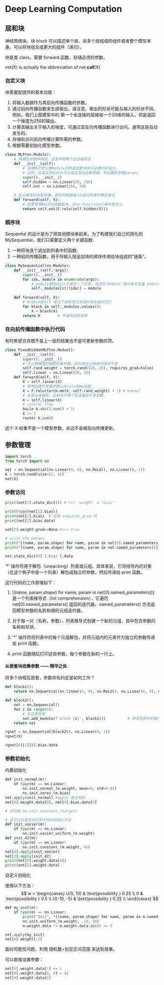 # Deep Learning Computation
## 层和块
神经网络块。块 block 可以描述单个层、由多个层组成的组件或者整个模型本身。可以将块组合成更大的组件（递归）。

块是类 class。需要 forward 函数，存储必须的参数。

net(X) is actually the abbreviation of net.__call__(X)
### 自定义块
块需要配提供的基本功能：
1. 将输入数据作为其前向传播函数的参数。
2. 通过前向传播函数来生成输出。请注意，输出的形状可能与输入的形状不同。例如，我们上面模型中的 第一个全连接的层接收一个20维的输入，但是返回一个维度为256的输出。
3. 计算其输出关于输入的梯度，可通过其反向传播函数进行访问。通常这是自动发生的。
4. 存储和访问前向传播计算所需的参数。
5. 根据需要初始化模型参数。
```python
class MLP(nn.Module):
    # 用模型参数声明层。这里声明两个全连接的层
    def __init__(self):
        # 调用MLP的父类Module的构造函数来执行必要的初始化。
        # 这样，在类实例化时也可以指定其他函数参数，例如模型参数params
        super().__init__()
        self.hidden = nn.Linear(20, 256)
        self.out = nn.Linear(256, 10)

    # 定义模型的向前传播，即如何根据输入X返回所需的模型输出
    def forward(self, X):
        # 这里使用ReLU的函数版本，在nn.functional模块里定义
        return self.out(F.relu(self.hidden(X)))
```

### 顺序块
Sequential 的设计是为了把其他模块串起来。为了构建我们自己的简化的 MySequential，我们只需要定义两个关键函数:
1. 一种将块逐个追加到列表中的函数;
2. 一种前向传播函数，用于将输入按追加块的顺序传递给块组成的“链条”。
```py
class MySequential(nn.Module):
    def __init__(self,*args):
        super().__init__()
        for idx, module in enumerate(args):
            # module是Module子类的一个实例。保存在‘Module’类的成员变量_modules里。_module的类型是OrderedDict
            self._modules[str(idx)] = module
    
    def forward(self, X):
        # OrderedDict 保证了按照成员添加的顺序遍历它们
        for block in self._modules.values():
            X = block(X)
        return X        # 牛逼啊这样简单
```
### 在向前传播函数中执行代码
有时希望合并既不是上一层的结果也不是可更新参数的项。
```py
class FixedHiddenMLP(nn.Moduel):
    def __init__(self):
        super().__init__()
        # 不计算梯度的随即权重参数。因为其在训练期间保持不变
        self.rand_weight = torch.rand((20, 20), requires_grad=False)
        self.linear = nn.Linear(20, 20)
    def forward(self, X):
        X = self.linear(X)
        # 使用创建的常量参数以及relu和mm函数
        X = F.relu(torch.mm(X, self.rand_weight) + 1) # matmul
        # 复用全连接层。这相当于两个全连接层共享参数
        X = self.linear(X)
        # control flow
        hwile X.abs().sum() > 1:
        X /= 2
        reutnr X.sum()
```
这个 X 权重不是一个模型参数，永远不会被反向传播更新。

## 参数管理
```py
import torch 
from torch import nn

net = nn.Sequential(nn.Linear(4, 8), nn.ReLU(), nn.Linear(8, 1))
X = torch.rand(size=(2, 4))
net(X)
```
### 参数访问
```py
print(net[2].state_dict()) # >>> 'weight' & 'bias'

print(type(net[2].bias))
print(net[2].bias)  # 还有 requires_grad 项
print(net[2].bias.data)

net[2].weight.grad==None #>>> True

# visit the params
print(*[(name, param.shape) for name, param in net[0].named_parameters()])
print(*[(name, param.shape) for name, param in net.named_parameters()])

net.state_dict()['2.bias'].data
```
'*' 操作符用于解包（unpacking）列表或元组。具体来说，它将括号内的对象（在这个例子中是一个列表）解包成独立的参数，然后传递给 print 函数。

这行代码的工作原理如下：

1. [(name, param.shape) for name, param in net[0].named_parameters()] 是一个列表推导式（list comprehension），它遍历 net[0].named_parameters() 返回的迭代器。named_parameters() 方法返回模型参数的名称和值的元组迭代器。

2. 对于每一对（名称，参数），列表推导式创建一个新的元组，其中包含参数的名称和形状。

3. '*' 操作符将列表中的每个元组解包，并将元组内的元素作为独立的参数传递给 print 函数。

4. print 函数随后打印这些参数，每个参数在新的一行上。
#### 从嵌套块收集参数 —— 精华之处
将多个块相互嵌套，参数命名约定是如何工作？
```py
def block1():
    return nn.Sequential(nn.linear(4, 8), nn.ReLU(), nn.Linear(8, 4), nn.ReLU())

def block2():
    net = nn.Sequencial()
    for i in range(4):
        # 在这里嵌套
        net.add_module(f'block {i}', block1())          # 修改名称中的数字用这个方法！方便快捷
    return net

rgnet = nn.Sequential(block2(), nn.Linear(4, 1))
rgnet(X)

rgnet[0][1][0].bias.data
```

### 参数初始化
内置初始化
```py
def init_normal(m):
    if type(m) == nn.Linear:
        nn.init.normal_(m.weight, mean=0, std=0.01)
        nn.init.zeros_(m.bias)
net.apply(init_normal) #apply 是全局的
net[0].weight.data[0], net[0].bias.data[0]

# 还可用 nn.init.constant_(target)

# 还可以对某些块应用不同的初始化方法
def init_xavier(m):
    if type(m) == nn.Linear:
        nn.init.xavier_uniform_(m.weight)
def init_42(m):
    if type(m) == nn.Linear:
        nn.init.constant_(m.weight, 42)
net[0].apply(init_xavier)
net[2].apply(init_42)
print(net[0].weight.data[0])
print(net[2].weight.data)
```
自定义初始化

使用以下方法：
$$ w = \begin{cases} 
U(5, 10) & \text{possibility } 0.25 \\
0 & \text{possibility } 0.5 \\
U(-10, -5) & \text{possibility } 0.25 \\
\end{cases} $$
```py
def my_init(m):
    if type(m) == nn.Linear:
        print("Init", *[(name, param.shape) for name, param in m.named_parameters()][0]) # only weight
        nn.init.uniform_(m.weight, -10, 10)
        m.weight.data *= m.weight.data.abs() >= 5

net.apply(my_init)
net[0].weight[:2]
```
面对可能性问题，利用  随机数+划定区间范围 来达到效果。

可以直接设置参数：
```py
net[0].weight.data[:] += 1
net[0].weight.data[0, 0] = 42
net[0].weight.data[0]
```







